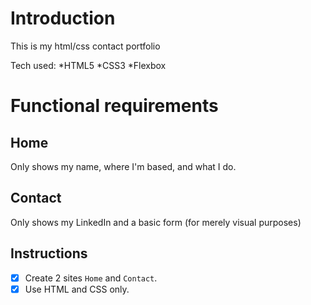 # Introduction

This is my html/css contact portfolio

Tech used:
*HTML5
*CSS3
*Flexbox

# Functional requirements

## Home
Only shows my name, where I'm based, and what I do.

## Contact
Only shows my LinkedIn and a basic form (for merely visual purposes)

Instructions
---
 - [X] Create 2 sites `Home` and `Contact`.
 - [X] Use HTML and CSS only.

